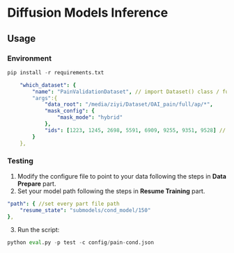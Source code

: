 # Diffusion Models Inference

## Usage
### Environment
```python
pip install -r requirements.txt
```

```yaml
    "which_dataset": {
        "name": "PainValidationDataset", // import Dataset() class / function(not recommend) from default file
        "args":{
            "data_root": "/media/ziyi/Dataset/OAI_pain/full/ap/*",
            "mask_config": {
                "mask_mode": "hybrid"
            },
            "ids": [1223, 1245, 2698, 5591, 6909, 9255, 9351, 9528] // if want all data ids: "all"
        }
    },
```


### Testing
1. Modify the configure file to point to your data following the steps in **Data Prepare** part.
2. Set your model path following the steps in **Resume Training** part.
```yaml
"path": { //set every part file path
	"resume_state": "submodels/cond_model/150"
},
```

3. Run the script:

```python
python eval.py -p test -c config/pain-cond.json
```
